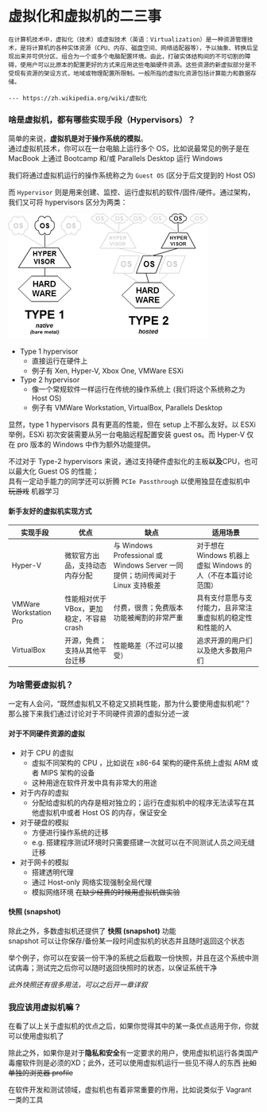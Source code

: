 # 虚拟化和虚拟机的二三事

    在计算机技术中，虚拟化（技术）或虚拟技术（英语：Virtualization）是一种资源管理技术，是将计算机的各种实体资源（CPU、内存、磁盘空间、网络适配器等），予以抽象、转换后呈现出来并可供分区、组合为一个或多个电脑配置环境。由此，打破实体结构间的不可切割的障碍，使用户可以比原本的配置更好的方式来应用这些电脑硬件资源。这些资源的新虚拟部分是不受现有资源的架设方式，地域或物理配置所限制。一般所指的虚拟化资源包括计算能力和数据存储。

    --- https://zh.wikipedia.org/wiki/虚拟化

### 啥是虚拟机，都有哪些实现手段（Hypervisors）？

简单的来说，**虚拟机是对于操作系统的模拟**。  
通过虚拟机技术，你可以在一台电脑上运行多个 OS，比如说最常见的例子是在 MacBook 上通过 Bootcamp 和/或 Parallels Desktop 运行 Windows

我们将通过虚拟机运行的操作系统称之为 `Guest OS` (区分于后文提到的 Host OS)

而 `Hypervisor` 则是用来创建、监控、运行虚拟机的软件/固件/硬件。通过架构，我们又可将 hypervisors 区分为两类：

![Types of hypervisors](/assets/Virtualization/Hypervisor.png)

- Type 1 hypervisor
    - 直接运行在硬件上
    - 例子有 Xen, Hyper-V, Xbox One, VMWare ESXi
- Type 2 hypervisor
    - 像一个常规软件一样运行在传统的操作系统上 (我们将这个系统称之为 Host OS)
    - 例子有 VMWare Workstation, VirtualBox, Parallels Desktop

显然，type 1 hypervisors 具有更高的性能，但在 setup 上不那么友好。以 ESXi 举例，ESXi 初次安装需要从另一台电脑远程配置安装 guest os。而 Hyper-V 仅在 pro 版本的 Windows 中作为额外功能提供。

不过对于 Type-2 hypervisors 来说，通过支持硬件虚拟化的主板**以及**CPU，也可以最大化 Guest OS 的性能；  
具有一定动手能力的同学还可以折腾 `PCIe Passthrough` 以使用独显在虚拟机中 ~~玩游戏~~ 机器学习

#### 新手友好的虚拟机实现方式

| 实现手段 | 优点 | 缺点 | 适用场景 |
| ------- | ---- | --- | -------- |
| Hyper-V | 微软官方出品，支持动态内存分配 | 与 Windows Professional 或 Windows Server 一同提供；坊间传闻对于 Linux 支持极差 | 对于想在 Windows 机器上虚拟 Windows 的人（不在本篇讨论范围） |  
| VMWare Workstation Pro | 性能相对优于VBox，更加稳定，不容易crash | 付费，很贵；免费版本功能被阉割的非常严重 | 具有支付意愿与支付能力，且非常注重虚拟机的稳定性和性能的人 |
| VirtualBox | 开源，免费；支持从其他平台迁移 | 性能略差（不过可以接受） | 追求开源的用户们以及绝大多数用户们 |

### 为啥需要虚拟机？

一定有人会问，“既然虚拟机又不稳定又损耗性能，那为什么要使用虚拟机呢”？  
那么接下来我们通过讨论对于不同硬件资源的虚拟分述一波

#### 对于不同硬件资源的虚拟

- 对于 CPU 的虚拟
    - 虚拟不同架构的 CPU ，比如说在 x86-64 架构的硬件系统上虚拟 ARM 或者 MIPS 架构的设备
    - 这种用途在软件开发中具有非常大的用途
- 对于内存的虚拟
    - 分配给虚拟机的内存是相对独立的；运行在虚拟机中的程序无法读写在其他虚拟机中或者 Host OS 的内存，保证安全
- 对于硬盘的模拟
    - 方便进行操作系统的迁移
    - e.g. 搭建程序测试环境时只需要搭建一次就可以在不同测试人员之间无缝迁移
- 对于网卡的模拟
    - 搭建透明代理
    - 通过 Host-only 网络实现强制全局代理
    - 模拟网络环境 ~~在缺少经费的时候用虚拟机做实验~~

#### 快照 (snapshot)

除此之外，多数虚拟机还提供了 **快照 (snapshot)** 功能  
snapshot 可以让你保存/备份某一段时间虚拟机的状态并且随时返回这个状态

举个例子，你可以在安装一份干净的系统之后截取一份快照，并且在这个系统中测试病毒；测试完之后你可以随时返回快照时的状态，以保证系统干净

*此外快照还有很多用法，可以之后开一章详叙*

### 我应该用虚拟机嘛？

在看了以上关于虚拟机的优点之后，如果你觉得其中的某一条优点适用于你，你就可以使用虚拟机了

除此之外，如果你是对于**隐私和安全**有一定要求的用户，使用虚拟机运行各类国产毒瘤软件则是必须的XD；此外，还可以使用虚拟机运行一些见不得人的东西 ~~比如单独的浏览器 profile~~

在软件开发和测试领域，虚拟机也有着非常重要的作用，比如说类似于 Vagrant 一类的工具
